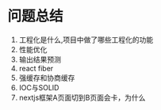 # 问题总结

1. 工程化是什么,项目中做了哪些工程化的功能
2. 性能优化
3. 输出结果预测
4. react fiber
5. 强缓存和协商缓存
6. IOC与SOLID
7. nextjs框架A页面切到B页面会卡，为什么